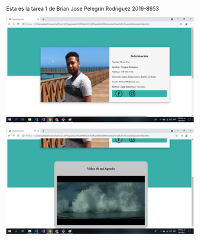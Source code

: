 Esta es la tarea 1 de Brian Jose Pelegrin Rodriguez 2019-8953

![Captura 1  de pantalla](https://github.com/BrayanPelegrin/Tarea-1-Programacion-WEB/blob/master/Tarea%201%201-2.png)

![Captura 2  de pantalla](https://github.com/BrayanPelegrin/Tarea-1-Programacion-WEB/blob/master/Tarea%201%202-2.png)
